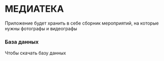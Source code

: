 # МЕДИАТЕКА
Приложение будет хранить в себе сборник мероприятий, на которые нужны фотографы и видеографы

### База данных
Чтобы скачать базу данных 
